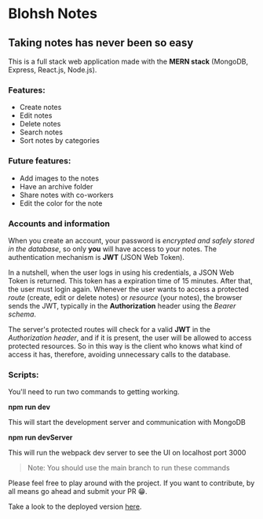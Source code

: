 # Blohsh Notes
## Taking notes has never been so easy

This is a full stack web application made with the **MERN stack** (MongoDB, Express, React.js, Node.js).

### Features:
* Create notes
* Edit notes
* Delete notes
* Search notes
* Sort notes by categories

### Future features: 
* Add images to the notes
* Have an archive folder
* Share notes with co-workers
* Edit the color for the note


### Accounts and information
When you create an account, your password is *encrypted and safely stored in the database*, so only **you** will have access to your notes. The authentication mechanism is **JWT** (JSON Web Token).

In a nutshell, when the user logs in using his credentials, a JSON Web Token is returned. This token has a expiration time of 15 minutes. After that, the user must login again. Whenever the user wants to access a protected *route* (create, edit or delete notes) or *resource* (your notes), the browser sends the JWT, typically in the **Authorization** header using the *Bearer schema*.

The server's protected routes will check for a valid **JWT** in the *Authorization header*, and if it is present, the user will be allowed to access protected resources.
So in this way is the client who knows what kind of access it has, therefore, avoiding unnecessary calls to the database.

### Scripts:

You'll need to run two commands to getting working. 

**npm run dev**

This will start the development server and communication with MongoDB

**npm run devServer**

This will run the webpack dev server to see the UI on localhost port 3000

> Note: You should use the main branch to run these commands

Please feel free to play around with the project. If you want to contribute, by all means go ahead and submit your PR 😁.

Take a look to the deployed version [here](https://blohsh-notes.herokuapp.com/).